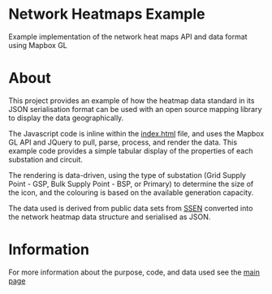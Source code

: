 # Network Heatmaps Example
Example implementation of the network heat maps API and data format using Mapbox GL

# About

This project provides an example of how the heatmap data standard in its JSON serialisation
format can be used with an open source mapping library to display the data geographically.

The Javascript code is inline within the [index.html](./map/index.html) file, and uses the
Mapbox GL API and JQuery to pull, parse, process, and render the data.  This example code provides
a simple tabular display of the properties of each substation and circuit.

The rendering is data-driven, using the type of substation (Grid Supply Point - GSP, Bulk Supply Point - BSP,
or Primary) to determine the size of the icon, and the colouring is based on the available generation capacity.

The data used is derived from public data sets from [SSEN](https://www.ssen.co.uk) converted into the
network heatmap data structure and serialised as JSON.

# Information

For more information about the purpose, code, and data used see the [main page](https://opengridsystems.github.io/network-heatmaps-example/)

